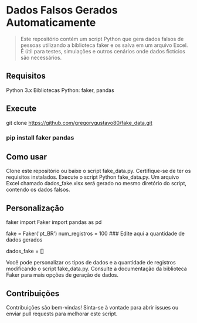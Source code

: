 # Dados Falsos Gerados Automaticamente
>Este repositório contém um script Python que gera dados falsos de pessoas utilizando a biblioteca faker e os salva em um arquivo Excel. É útil para testes, simulações e outros cenários onde dados fictícios são necessários.

## Requisitos
Python 3.x
Bibliotecas Python: faker, pandas

## Execute
git clone https://github.com/gregorygustavo80/fake_data.git
### pip install faker pandas

## Como usar
Clone este repositório ou baixe o script fake_data.py.
Certifique-se de ter os requisitos instalados.
Execute o script Python fake_data.py.
Um arquivo Excel chamado dados_fake.xlsx será gerado no mesmo diretório do script, contendo os dados falsos.

## Personalização

faker import Faker
import pandas as pd

fake = Faker('pt_BR')
num_registros = 100  ### Edite aqui a quantidade de dados gerados

dados_fake = []

Você pode personalizar os tipos de dados e a quantidade de registros modificando o script fake_data.py. Consulte a documentação da biblioteca Faker para mais opções de geração de dados.

## Contribuições
Contribuições são bem-vindas! Sinta-se à vontade para abrir issues ou enviar pull requests para melhorar este script.


